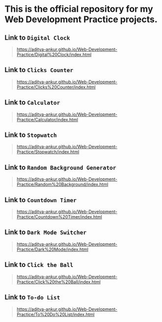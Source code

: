 # This is the official repository for my Web Development Practice projects.

## Link to `Digital Clock`
> https://aditya-ankur.github.io/Web-Development-Practice/Digital%20Clock/index.html

## Link to `Clicks Counter`
> https://aditya-ankur.github.io/Web-Development-Practice/Clicks%20Counter/index.html

## Link to `Calculator`
> https://aditya-ankur.github.io/Web-Development-Practice/Calculator/index.html

## Link to `Stopwatch`
> https://aditya-ankur.github.io/Web-Development-Practice/Stopwatch/index.html

## Link to `Random Background Generator`
> https://aditya-ankur.github.io/Web-Development-Practice/Random%20Background/index.html

## Link to `Countdown Timer`
> https://aditya-ankur.github.io/Web-Development-Practice/Countdown%20Timer/index.html

## Link to `Dark Mode Switcher`
> https://aditya-ankur.github.io/Web-Development-Practice/Dark%20Mode/index.html

## Link to `Click the Ball`
> https://aditya-ankur.github.io/Web-Development-Practice/Click%20the%20Ball/index.html

## Link to `To-do List`
> https://aditya-ankur.github.io/Web-Development-Practice/To%20Do%20List/index.html
